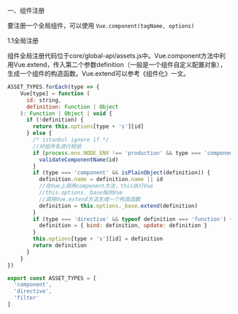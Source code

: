 一、组件注册

 要注册一个全局组件，可以使用 `Vue.component(tagName, options)` 

1.1全局注册

组件全局注册代码位于core/global-api/assets.js中。Vue.component方法中利用Vue.extend，传入第二个参数definition（一般是一个组件自定义配置对象），生成一个组件的构造函数。Vue.extend可以参考《组件化》一文。

```JavaScript
ASSET_TYPES.forEach(type => {
    Vue[type] = function (
      id: string,
      definition: Function | Object
    ): Function | Object | void {
      if (!definition) {
        return this.options[type + 's'][id]
      } else {
        /* istanbul ignore if */
        //对组件名进行校验
        if (process.env.NODE_ENV !== 'production' && type === 'component') {
          validateComponentName(id)
        }
        if (type === 'component' && isPlainObject(definition)) {
          definition.name = definition.name || id
          //在Vue上调用component方法，this执行Vue
          //this.options._base指向Vue
          //调用Vue.extend方法生成一个构造函数
          definition = this.options._base.extend(definition)
        }
        if (type === 'directive' && typeof definition === 'function') {
          definition = { bind: definition, update: definition }
        }
        this.options[type + 's'][id] = definition
        return definition
      }
    }
})

export const ASSET_TYPES = [
  'component',
  'directive',
  'filter'
]
```


